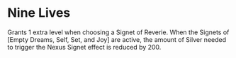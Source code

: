 # Nine Lives

Grants 1 extra level when choosing a Signet of Reverie.
When the Signets of [Empty Dreams, Self, Set, and Joy] are active, the amount of Silver needed to trigger the Nexus Signet effect is reduced by 200.
